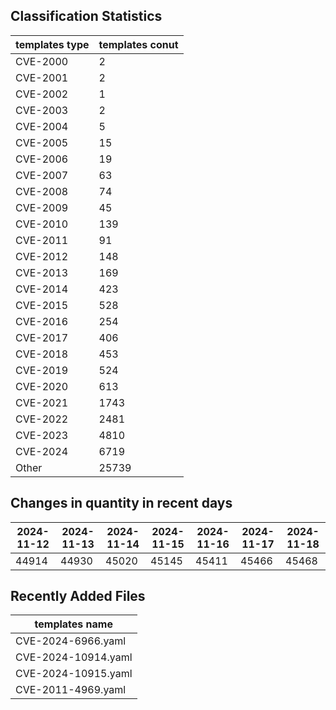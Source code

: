 ## Classification Statistics
| templates type | templates conut | 
| --- | --- |
| CVE-2000 | 2 |
| CVE-2001 | 2 |
| CVE-2002 | 1 |
| CVE-2003 | 2 |
| CVE-2004 | 5 |
| CVE-2005 | 15 |
| CVE-2006 | 19 |
| CVE-2007 | 63 |
| CVE-2008 | 74 |
| CVE-2009 | 45 |
| CVE-2010 | 139 |
| CVE-2011 | 91 |
| CVE-2012 | 148 |
| CVE-2013 | 169 |
| CVE-2014 | 423 |
| CVE-2015 | 528 |
| CVE-2016 | 254 |
| CVE-2017 | 406 |
| CVE-2018 | 453 |
| CVE-2019 | 524 |
| CVE-2020 | 613 |
| CVE-2021 | 1743 |
| CVE-2022 | 2481 |
| CVE-2023 | 4810 |
| CVE-2024 | 6719 |
| Other | 25739 |
## Changes in quantity in recent days
|2024-11-12 | 2024-11-13 | 2024-11-14 | 2024-11-15 | 2024-11-16 | 2024-11-17 | 2024-11-18|
|--- | ------ | ------ | ------ | ------ | ------ | ---|
|44914 | 44930 | 45020 | 45145 | 45411 | 45466 | 45468|
## Recently Added Files
| templates name | 
| --- |
| CVE-2024-6966.yaml |
| CVE-2024-10914.yaml |
| CVE-2024-10915.yaml |
| CVE-2011-4969.yaml |
